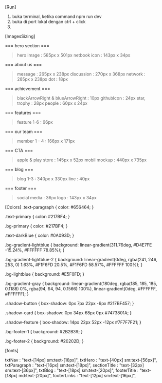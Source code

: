 [Run]
1. buka terminal, ketika command npm run dev
2. buka di port lokal dengan ctrl + click
3. 


[ImagesSizing]

=== hero section ===
> hero image    : 585px x 501px
> netbook icon  : 143px x 34px

=== about us ===
> message       : 265px x 238px
> discussion    : 270px x 368px
> network       : 265px x 238px
> dot           : 18px

=== achievement ===
> blackArrowRight & blueArrowRight : 10px
> githubIcon    : 24px
> star, trophy  : 28px
> people        : 60px x 24px

=== features ===
> feature 1-6   : 66px

=== our team ===
> member 1 - 4  : 166px x 171px

=== CTA ===
> apple & play store : 145px x 52px
> mobil mockup  : 440px x 735px

=== blog ===
> blog 1-3      : 340px x 330px
> line          : 40px

=== footer ===
> social media  : 36px
> logo          : 143px x 34px


[Colors] 
.text-paragraph   {
    color: #656464;
}

.text-primary   {
    color: #217BF4;
}

.bg-primary {
    color: #217BF4;
}

.text-darkBlue    {
    color: #0A093D;
}

.bg-gradient-lightblue {
    background: linear-gradient(311.76deg, #D4E7FE -15.24%, #FFFFFF 78.85%);
}

.bg-gradient-lightblue-2 {
    background: linear-gradient(0deg, rgba(241, 246, 253, 0) 1.63%, #F1F6FD 20.5%, #F1F6FD 58.57%, #FFFFFF 100%);
}

.bg-lightblue {
    background: #E5F0FD;
}

.bg-gradient-gray {
    background: linear-gradient(180deg, rgba(185, 185, 185, 0.1188) 0%, rgba(94, 94, 94, 0.1566) 100%), linear-gradient(0deg, #FFFFFF, #FFFFFF);
}

.shadow-button {
    box-shadow: 0px 7px 22px -6px #217BF457;
}

.shadow-card { 
    box-shadow: 0px 34px 68px 0px #7473801A;
}

.shadow-feature { 
    box-shadow: 14px 22px 52px -12px #7F7F7F21;
}


.bg-footer-1 { 
    background: #2B2B39;
}

.bg-footer-2 { 
    background: #20202D;
}



[fonts]

txtNav        : "text-[14px] sm:text-[16px]",
txtHero       : "text-[40px] sm:text-[56px]",
txtParagraph  : "text-[16px] sm:text-[18px]",
sectionTitle  : "text-[32px] sm:text-[36px]",
txtBlog       : "text-[18px] sm:text-[20px]",
footerTitle : "text-[18px] md:text-[20px]",
footerLinks    : "text-[12px] sm:text-[16px]",
